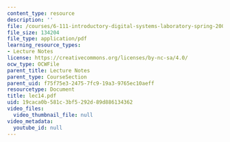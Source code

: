 ```yaml
---
content_type: resource
description: ''
file: /courses/6-111-introductory-digital-systems-laboratory-spring-2006/19caca0b581c3bf5292d89d886134362_lec14.pdf
file_size: 134204
file_type: application/pdf
learning_resource_types:
- Lecture Notes
license: https://creativecommons.org/licenses/by-nc-sa/4.0/
ocw_type: OCWFile
parent_title: Lecture Notes
parent_type: CourseSection
parent_uid: f75f75e3-2475-7fc9-19a3-9765ec10aeff
resourcetype: Document
title: lec14.pdf
uid: 19caca0b-581c-3bf5-292d-89d886134362
video_files:
  video_thumbnail_file: null
video_metadata:
  youtube_id: null
---
```

